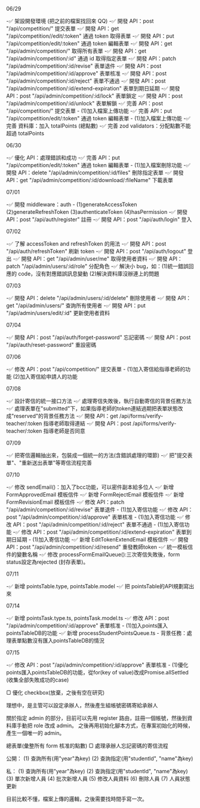 06/29

-✅ 架設開發環境 (把之前的檔案找回來 QQ)
-✅ 開發 API：post "/api/competition/" 提交表單
-✅ 開發 API：get "/api/competition//edit/:token" 通過 token 取得表單
-✅ 開發 API：put "/api/competition/edit/:token" 通過 token 編輯表單
-✅ 開發 API：get "/api/admin/competition/" 取得所有表單
-✅ 開發 API：get "/api/admin/competition/:id" 通過 id 取得指定表單
-✅ 開發 API：patch "/api/admin/competition/:id/revise" 表單退件
-✅ 開發 API：post "/api/admin/competition/:id/approve" 表單核准
-✅ 開發 API：post "/api/admin/competition/:id/reject" 表單不通過
-✅ 開發 API：post "/api/admin/competition/:id/extend-expiration" 表單到期日延期
-✅ 開發 API：post "/api/admin/competition/:id/lock" 表單鎖定
-✅ 開發 API：post "/api/admin/competition/:id/unlock" 表單解鎖
-✅ 完善 API：post "/api/competition/" 提交表單 - (1)加入檔案上傳功能
-✅ 完善 API：put "/api/competition/edit/:token" 通過 token 編輯表單 - (1)加入檔案上傳功能
-✅ 完善 資料庫：加入 totalPoints (總點數)
-✅ 完善 zod validators：分配點數不能超過 totalPoints

06/30

-✅ 優化 API：處理錯誤和成功
-✅ 完善 API：put "/api/competition/edit/:token" 通過 token 編輯表單 - (1)加入檔案刪除功能
-✅ 開發 API：delete "/api/admin/competition/:id/files" 刪除指定表單
-✅ 開發 API：get "/api/admin/competition/:id/download/:fileName" 下載表單

07/01

-✅ 開發 middleware：auth - (1)generateAccessToken (2)generateRefreshToken (3)authenticateToken (4)hasPermission
-✅ 開發 API：post "/api/auth/register" 註冊
-✅ 開發 API：post "/api/auth/login" 登入

07/02

-✅ 了解 accessToken and refreshToken 的用法
-✅ 開發 API：post "/api/auth/refreshToken" 刷新 token
-✅ 開發 API：post "/api/auth/logout" 登出
-✅ 開發 API：get "/api/admin/user/me" 取得使用者資料
-✅ 開發 API：patch "/api/admin/users/:id/role" 分配角色
-✅ 解決小 bug，如：(1)統一錯誤回應的 code，沒有對應錯誤訊息變動 (2)解決資料庫沒辦連上的問題

07/03

-✅ 開發 API：delete "/api/admin/users/:id/delete" 刪除使用者
-✅ 開發 API：get "/api/admin/users/" 查詢所有使用者
-✅ 開發 API：put "/api/admin/users/edit/:id" 更新使用者資料

07/04

-✅ 開發 API：post "/api/auth/forget-password" 忘記密碼
-✅ 開發 API：post "/api/auth/reset-password" 重設密碼

07/06

-✅ 修改 API：post "/api/competition/" 提交表單 - (1)加入寄信給指導老師的功能 (2)加入寄信給申請人的功能

07/08

-✅ 設計寄信的統一接口方法
-✅ 處理寄信失敗後，執行自動寄信的背景任務方法
-✅ 處理表單在"submitted"下，如果指導老師的token連結過期把表單狀態改成"reserved"的背景任務方法
-✅ 開發 API：get /api/forms/verify-teacher/:token 指導老師取得連結
-✅ 開發 API：post /api/forms/verify-teacher/:token 指導老師是否同意

07/09

-✅ 把寄信邏輯抽出來，包裝成一個統一的方法(含錯誤處理的環節)
-✅ 把"提交表單"、"重新送出表單"等寄信流程完善

07/10

-✅ 修改 sendEmail()：加入了bcc功能，可以密件副本給多位人
-✅ 新增 FormApprovedEmail 模板信件
-✅ 新增 FormRejectEmail 模板信件
-✅ 新增 FormRevisionEmail 模板信件
-✅ 修改 API：patch "/api/admin/competition/:id/revise" 表單退件 - (1)加入寄信功能
-✅ 修改 API：post "/api/admin/competition/:id/approve" 表單核准 - (1)加入寄信功能
-✅ 修改 API：post "/api/admin/competition/:id/reject" 表單不通過 - (1)加入寄信功能
-✅ 修改 API：post "/api/admin/competition/:id/extend-expiration" 表單到期日延期 - (1)加入寄信功能
-✅ 新增 EditTokenExtendEmail 模板信件
-✅ 開發 API：post "/api/admin/competition/:id/resend" 重發教師token
-✅ 統一模板信件的變數名稱
-✅ 修改 processFormEmailQueue():三次寄信失敗後，form status設定為rejected (封存表單)。

07/11

-✅ 新增 pointsTable.type, pointsTable.model
-✅ 把 pointsTable的API規劃寫出來

07/14

-✅ 新增 pointsTask.type.ts, pointsTask.model.ts
-✅ 修改 API：post "/api/admin/competition/:id/approve" 表單核准 - (1)加入points匯入pointsTableDB的功能
-✅ 新增 processStudentPointsQueue.ts - 背景任務：處理表單點數沒有匯入pointsTableDB的情況

07/15

-✅ 修改 API：post "/api/admin/competition/:id/approve" 表單核准 - (1)優化points匯入pointsTableDB的功能，從for(key of value)改成Promise.allSettled (收集全部失敗成功的case)

▢ 優化 checkbox(放棄，之後有空在研究)

理想中，是主管可以設定承辦人，然後產生組帳號密碼寄給承辦人

關於指定 admin 的部分，目前可以先用 register 路由，註冊一個帳號，然後到資料庫手動把 role 改成 admin。
之後再用初始化腳本方式，在專案初始化的時候，產生一個唯一的 admin。

總表單(彙整所有 form 核准的點數)
▢ 處理承辦人忘記密碼的寄信流程

公開：
(1) 查詢所有(用"year"為key)
(2) 查詢指定(用"studentId", "name"為key)

私：
(1) 查詢所有(用"year"為key)
(2) 查詢指定(用"studentId", "name"為key)
(3) 單次新增人員
(4) 批次新增人員
(5) 修改人員資料
(6) 刪除人員
(7) 人員狀態更新

目前比較不懂，檔案上傳的邏輯，之後需要找時間手寫一次。
